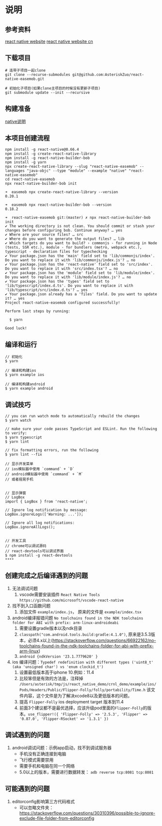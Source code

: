 # 说明

## 参考资料
[react native website](https://reactnative.dev/)
[react native website cn](https://reactnative.cn/)

## 下载项目
```
# 连带子项目一起clone
git clone --recurse-submodules git@github.com:AsteriskZuo/react-native-easemob.git

# 初始化子项目(如果clone主项目的时候没有更新子项目)
git submodule update --init --recursive
```

## 构建准备
[native说明](../native_src/cpp/README.md)

## 本项目创建流程
```~bash
npm install -g react-native@0.66.4
npm install -g create-react-native-library
npm install -g react-native-builder-bob
npm install -g yarn
npx create-react-native-library --slug "react-native-easemob" --languages "java-objc" --type "module" --example "native" "react-native-easemob"
cd react-native-easemob
npx react-native-builder-bob init

```

```~bash
➜  easemob npx create-react-native-library --version
0.20.1
```

```~bash
➜  easemob npx react-native-builder-bob --version
0.18.2
```

```~bash
➜  react-native-easemob git:(master) ✗ npx react-native-builder-bob init
✔ The working directory is not clean. You should commit or stash your changes before configuring bob. Continue anyway? … yes
✔ Where are your source files? … src
✔ Where do you want to generate the output files? … lib
✔ Which targets do you want to build? › commonjs - for running in Node (tests, SSR etc.), module - for bundlers (metro, webpack etc.), typescript - declaration files for typechecking
✔ Your package.json has the 'main' field set to 'lib/commonjs/index'. Do you want to replace it with 'lib/commonjs/index.js'? … no
✔ Your package.json has the 'react-native' field set to 'src/index'. Do you want to replace it with 'src/index.tsx'? … no
✔ Your package.json has the 'module' field set to 'lib/module/index'. Do you want to replace it with 'lib/module/index.js'? … no
✔ Your package.json has the 'types' field set to 'lib/typescript/index.d.ts'. Do you want to replace it with 'lib/typescript/src/index.d.ts'? … yes
✔ Your package.json already has a 'files' field. Do you want to update it? … yes
Project react-native-easemob configured successfully!

Perform last steps by running:

  $ yarn

Good luck!
```


## 编译和运行
```~bash
// 初始化
$ yarn

// 编译和构建ios
$ yarn example ios

// 编译和构建android
$ yarn example android
```

## 调试技巧
```~bash
// you can run watch mode to automatically rebuild the changes
$ yarn watch

// make sure your code passes TypeScript and ESLint. Run the following to verify:
$ yarn typescript
$ yarn lint

// fix formatting errors, run the following
$ yarn lint --fix

// 显示开发菜单
// ios模拟器中使用 `command` + `D`
// android模拟器中使用 `command` + `M`
// 或者摇晃手机


// 显示弹窗
// LogBox
import { LogBox } from 'react-native';

// Ignore log notification by message:
LogBox.ignoreLogs(['Warning: ...']);

// Ignore all log notifications:
LogBox.ignoreAllLogs();


// 开发工具
// chrome可以调试源码
// react-devtools可以调试界面
$ npm install -g react-devtools
****

```


## 创建完成之后编译遇到的问题
1. 无法调试问题
   1. vscode需要安装插件 `React Native Tools` `https://github.com/microsoft/vscode-react-native`
2. 找不到入口函数问题
   1. 添加文件 `example/index.js`， 原来的文件是 `example/index.tsx`
3. android编译报错问题 `No toolchains found in the NDK toolchains folder for ABI with prefix: arm-linux-androideabi`
   1. 需要设置gradle版本以及ndk目录
   2. `classpath("com.android.tools.build:gradle:4.1.0")`, 原来是3.5.3版本，必须4.x以上(https://stackoverflow.com/questions/66922162/no-toolchains-found-in-the-ndk-toolchains-folder-for-abi-with-prefix-arm-linux)
   3. `android {ndkVersion '23.1.7779620' }`
4. ios 编译问题：`Typedef redefinition with different types ('uint8_t' (aka 'unsigned char') vs 'enum clockid_t')`
   1. 设置最低版本高于iphone 10.例如：11.4
   2. 比较笨但是有效的方法是，注释掉 `/Users/asterisk/tmp/js/react_native_demo/crnl_demo/example/ios/Pods/Headers/Public/Flipper-Folly/folly/portability/Time.h` 该文件内容，这个文件是为了解决xcode8以及更低版本的问题。
   3. 提高 `Flipper-Folly` ios deployment target 版本到11.4
   4. 前面3个建议都不是最优选择，应该升级pod里面的`Flipper-Folly`的版本。`use_flipper!({ 'Flipper-Folly' => '2.5.3', 'Flipper' => '0.87.0', 'Flipper-RSocket' => '1.3.1' })`




## 调试遇到的问题
1. android调试问题：示例app启动，找不到调试服务器
   * 手机没有正确连接到电脑
   * 飞行模式需要禁用
   * 需要手机和电脑在同一个网络
   * 5.0以上的版本，需要进行数据转发： `adb reverse tcp:8081 tcp:8081`

## 可能遇到的问题
1. editorconfig影响第三方代码格式
   * 可以忽略文件夹： https://stackoverflow.com/questions/30310396/possible-to-ignore-exclude-file-folder-from-editorconfig

